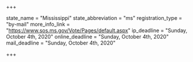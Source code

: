 +++

state_name = "Mississippi"
state_abbreviation = "ms"
registration_type = "by-mail"
more_info_link = "https://www.sos.ms.gov/Vote/Pages/default.aspx"
ip_deadline = "Sunday, October 4th, 2020"
online_deadline = "Sunday, October 4th, 2020"
mail_deadline = "Sunday, October 4th, 2020"

+++